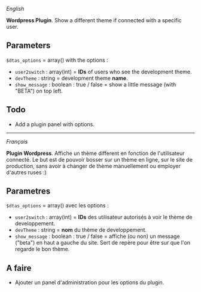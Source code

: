 *English*

**Wordpress Plugin**. Show a different theme if connected with a specific user.

Parameters
--------------
`$dtas_options` = array() with the options :

 - `user2switch`  : array(int) = **IDs** of users who see the development theme.
 - `devTheme` : string = development theme **name**.
 - `show_message` : boolean : true / false = show a little message (with "BETA") on top left.

Todo
------

- Add a plugin panel with options.


---

*Français*

**Plugin Wordpress**. Affiche un thème different en fonction de l'utilisateur connecté. Le but est de pouvoir bosser sur un thème en ligne, sur le site de production, sans avoir à changer de thème manuellement ou employer d'autres ruses :)

Parametres
--------------
`$dtas_options` = array() avec les options :

 - `user2switch`  : array(int) = **IDs** des utilisateur autorisés à voir le thème de developpement.
 - `devTheme` : string = **nom** du thème de developpement.
 - `show_message` : boolean : true / false = affiche (ou non) un message ("beta") en haut a gauche du site. Sert de repère pour être sur que l'on regarde le bon thème.

A faire
------

- Ajouter un panel d'administration pour les options du plugin.
